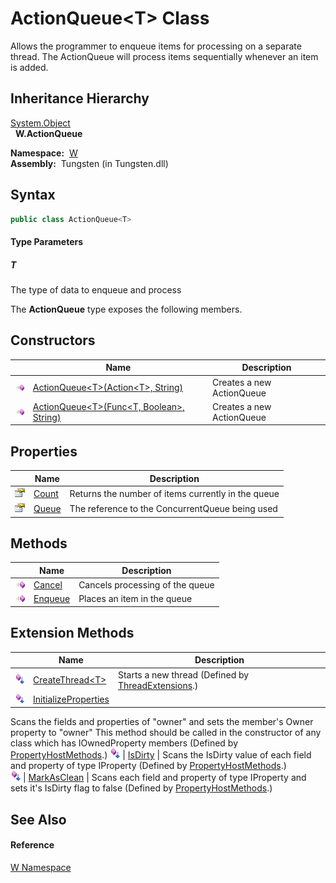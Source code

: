 ActionQueue&lt;T> Class
=======================
  
Allows the programmer to enqueue items for processing on a separate thread. The ActionQueue will process items sequentially whenever an item is added.



Inheritance Hierarchy
---------------------
[System.Object][1]  
  **W.ActionQueue<T>**  

  **Namespace:**  [W][2]  
  **Assembly:**  Tungsten (in Tungsten.dll)

Syntax
------

```csharp
public class ActionQueue<T>

```

#### Type Parameters

##### *T*
The type of data to enqueue and process

The **ActionQueue<T>** type exposes the following members.


Constructors
------------

                 | Name                                                | Description               
---------------- | --------------------------------------------------- | ------------------------- 
![Public method] | [ActionQueue&lt;T>(Action&lt;T>, String)][3]        | Creates a new ActionQueue 
![Public method] | [ActionQueue&lt;T>(Func&lt;T, Boolean>, String)][4] | Creates a new ActionQueue 


Properties
----------

                   | Name       | Description                                        
------------------ | ---------- | -------------------------------------------------- 
![Public property] | [Count][5] | Returns the number of items currently in the queue 
![Public property] | [Queue][6] | The reference to the ConcurrentQueue being used    


Methods
-------

                 | Name         | Description                     
---------------- | ------------ | ------------------------------- 
![Public method] | [Cancel][7]  | Cancels processing of the queue 
![Public method] | [Enqueue][8] | Places an item in the queue     


Extension Methods
-----------------

                           | Name                       | Description                                                                                                                                                                                                                      
-------------------------- | -------------------------- | -------------------------------------------------------------------------------------------------------------------------------------------------------------------------------------------------------------------------------- 
![Public Extension Method] | [CreateThread&lt;T>][9]    | Starts a new thread (Defined by [ThreadExtensions][10].)                                                                                                                                                                         
![Public Extension Method] | [InitializeProperties][11] | 
Scans the fields and properties of "owner" and sets the member's Owner property to "owner" This method should be called in the constructor of any class which has IOwnedProperty members
 (Defined by [PropertyHostMethods][12].) 
![Public Extension Method] | [IsDirty][13]              | 
Scans the IsDirty value of each field and property of type IProperty
 (Defined by [PropertyHostMethods][12].)                                                                                                                 
![Public Extension Method] | [MarkAsClean][14]          | 
Scans each field and property of type IProperty and sets it's IsDirty flag to false
 (Defined by [PropertyHostMethods][12].)                                                                                                  


See Also
--------

#### Reference
[W Namespace][2]  

[1]: http://msdn.microsoft.com/en-us/library/e5kfa45b
[2]: ../README.md
[3]: _ctor.md
[4]: _ctor_1.md
[5]: Count.md
[6]: Queue.md
[7]: Cancel.md
[8]: Enqueue.md
[9]: ../../W.Threading/ThreadExtensions/CreateThread__1.md
[10]: ../../W.Threading/ThreadExtensions/README.md
[11]: ../PropertyHostMethods/InitializeProperties.md
[12]: ../PropertyHostMethods/README.md
[13]: ../PropertyHostMethods/IsDirty.md
[14]: ../PropertyHostMethods/MarkAsClean.md
[15]: ../../_icons/Help.png
[Public method]: ../../_icons/pubmethod.gif "Public method"
[Public property]: ../../_icons/pubproperty.gif "Public property"
[Public Extension Method]: ../../_icons/pubextension.gif "Public Extension Method"